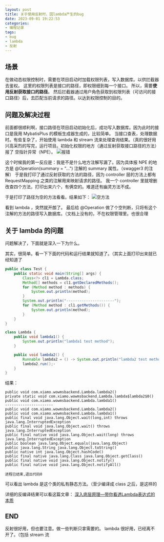 ```yaml
---
layout: post
title: 关于使用反射时，因lambda产生的bug
date: 2023-09-01 19:22:53
categories:
- 编程记录
tags:
- bug
- lambda
- 反射
---
```


## 场景

在做动态权限控制时，需要在项目启动时加载权限列表，写入数据库。以供拦截器去鉴权。
这里的权限列表是接口的路径，即权限细到每一个接口。
所以，需要**使用反射获取接口的路径**。
然后拦截器通过用户角色获取到权限列表（可访问的接口路径）后，去匹配当前请求的路径。以达到权限控制的目的。

## 问题及解决过程

前面都很顺利啊，接口路径在项目启动初始化后，成功写入数据库。因为此时的接口是我用 MybatisPlus 的模板生成器生成的，比较简单。
当接口查表，处理数据时。有些复杂了，开始使用 lambda 和 stream 流来处理查询结果。（真的很好用
兴高采烈的写完，运行项目。初始化权限的地方（通过反射获取接口路径的方法）报了 空指针异常（NPE）。
![报错](https://cooooing.github.io/images/关于使用反射时，因lambda产生的bug/报错.png)

这个时候我的第一反应是：我是不是什么地方注解写漏了。因为具体报 NPE 的地方是 @Operation(summary = "...") 注解的 summary 属性。（swagger3 的注解）
于是我打印了通过反射获取的方法的路径，因为 controller 层的方法上都有 RequestMapping 之类的注解用来映射请求的路径。
我一个 controller 里就增删改查四个方法，打印出来六个，有俩空的。难道还有幽灵方法不成。

于是打印了路径为空的方法看看。结果如下：
![空方法](https://cooooing.github.io/images/关于使用反射时，因lambda产生的bug/空方法.png)

看到 lambda ，突然就开朗了。
最后给 @Operation 做了个空判断，只将有这个注解的方法的路径写入数据库。（文档上没有的，不在权限管理里。也很合理

## 关于 lambda 的问题

问题解决了，下面就是深入一下为什么。

其实，很简单。看一下下面的代码和运行结果就知道了。（其实上面打印出来就已经知道了

~~~java
public class Test {
    public static void main(String[] args) {
        Class<?> cl1 = Lambda.class;
        Method[] methods = cl1.getDeclaredMethods();
        for (Method method : methods) {
            System.out.println(method);
        }
        System.out.println("----------------------");
        for (Method method : cl1.getMethods()) {
            System.out.println(method);
        }
    }
}

class Lambda {
    public void lambda1() {
        System.out.println("lambda1 test method");
    }

    public void lambda2() {
        Runnable lambda2 = () -> System.out.println("lambda2 test method");
        lambda2.run();·
    }
}
~~~

结果：
~~~text
public void com.xiamo.wowmsbackend.Lambda.lambda2()
private static void com.xiamo.wowmsbackend.Lambda.lambda$lambda2$0()
public void com.xiamo.wowmsbackend.Lambda.lambda1()
----------------------
public void com.xiamo.wowmsbackend.Lambda.lambda2()
public void com.xiamo.wowmsbackend.Lambda.lambda1()
public final void java.lang.Object.wait(long,int) throws java.lang.InterruptedException
public final void java.lang.Object.wait() throws java.lang.InterruptedException
public final native void java.lang.Object.wait(long) throws java.lang.InterruptedException
public boolean java.lang.Object.equals(java.lang.Object)
public java.lang.String java.lang.Object.toString()
public native int java.lang.Object.hashCode()
public final native java.lang.Class java.lang.Object.getClass()
public final native void java.lang.Object.notify()
public final native void java.lang.Object.notifyAll()

进程已结束,退出代码0
~~~

可以看出 lambda 是这个类的私有静态方法。（至少编译成 class 之后，是这样的

详细的反编译结果可以看这篇文章：
[深入底层原理—带你看透Lambda表达式的本质](https://blog.csdn.net/weixin_57907028/article/details/117367380)

## END

反射很好用，但也要注意。做一些判断只拿需要的。
lambda 很好用，已经离不开了。（包括 stream 流
